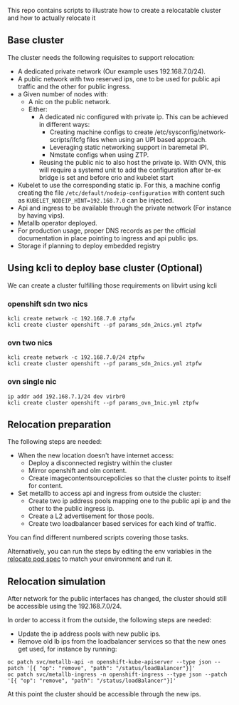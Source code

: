 This repo contains scripts to illustrate how to create a relocatable cluster and how to actually relocate it

## Base cluster

The cluster needs the following requisites to support relocation:

- A dedicated private network (Our example uses 192.168.7.0/24).
- A public network with two reserved ips, one to be used for public api traffic and the other for public ingress.
- a Given number of nodes with:
  - A nic on the public network.
  - Either:
    - A dedicated nic configured with private ip. This can be achieved in different ways:
      - Creating machine configs to create /etc/sysconfig/network-scripts/ifcfg files when using an UPI based approach.
      - Leveraging static networking support in baremetal IPI.
      - Nmstate configs when using ZTP.
    - Reusing the public nic to also host the private ip. With OVN, this will require a systemd unit to add the configuration after br-ex bridge is set and before crio and kubelet start
- Kubelet to use the corresponding static ip. For this, a machine config creating the file `/etc/default/nodeip-configuration` with content such as `KUBELET_NODEIP_HINT=192.168.7.0` can be injected.
- Api and ingress to be available through the private network (For instance by having vips).
- Metallb operator deployed.
- For production usage, proper DNS records as per the official documentation in place pointing to ingress and api public ips.
- Storage if planning to deploy embedded registry

## Using kcli to deploy base cluster (Optional)

We can create a cluster fulfilling those requirements on libvirt using kcli

### openshift sdn two nics

```
kcli create network -c 192.168.7.0 ztpfw
kcli create cluster openshift --pf params_sdn_2nics.yml ztpfw
```

### ovn two nics

```
kcli create network -c 192.168.7.0/24 ztpfw
kcli create cluster openshift --pf params_sdn_2nics.yml ztpfw
```

### ovn single nic

```
ip addr add 192.168.7.1/24 dev virbr0
kcli create cluster openshift --pf params_ovn_1nic.yml ztpfw
```

## Relocation preparation

The following steps are needed:

- When the new location doesn't have internet access:
  - Deploy a disconnected registry within the cluster
  - Mirror openshift and olm content.
  - Create imagecontentsourcepolicies so that the cluster points to itself for content.
- Set metallb to access api and ingress from outside the cluster:
  - Create two ip address pools mapping one to the public api ip and the other to the public ingress ip.
  - Create a L2 advertisement for those pools.
  - Create two loadbalancer based services for each kind of traffic.
  
You can find different numbered scripts covering those tasks.

Alternatively, you can run the steps by editing the env variables in the [relocate pod spec](relocate.yaml) to match your environment and run it.

## Relocation simulation

After network for the public interfaces has changed, the cluster should still be accessible using the 192.168.7.0/24.

In order to access it from the outside, the following steps are needed:

- Update the ip address pools with new public ips.
- Remove old lb ips from the loadbalancer services so that the new ones get used, for instance by running:

```
oc patch svc/metallb-api -n openshift-kube-apiserver --type json --patch '[{ "op": "remove", "path": "/status/loadBalancer"}]'
oc patch svc/metallb-ingress -n openshift-ingress --type json --patch '[{ "op": "remove", "path": "/status/loadBalancer"}]'
```
At this point the cluster should be accessible through the new ips.

